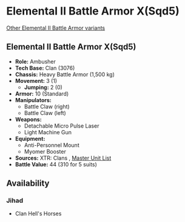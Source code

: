 # Elemental II Battle Armor X(Sqd5) 

[Other Elemental II Battle Armor variants](../elemental_ii_battle_armor.md) 

## Elemental II Battle Armor X(Sqd5) 

- **Role:** Ambusher 
- **Tech Base:** Clan (3076) 
- **Chassis:** Heavy Battle Armor (1,500 kg) 
- **Movement:** 3 (1) 
  - **Jumping:** 2 (0) 
- **Armor:** 10 (Standard) 
- **Manipulators:** 
  - Battle Claw (right) 
  - Battle Claw (left) 
- **Weapons:** 
  - Detachable Micro Pulse Laser 
  - Light Machine Gun 
- **Equipment:** 
  - Anti-Personnel Mount 
  - Myomer Booster 
- **Sources:** XTR: Clans , [Master Unit List](http://masterunitlist.info/Unit/Details/8617) 
- **Battle Value:** 44 (310 for 5 suits) 

## Availability 

### Jihad 

- Clan Hell's Horses 

